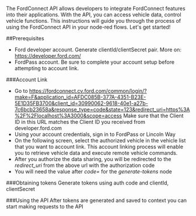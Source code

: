 The FordConnect API allows developers to integrate FordConnect features into their applications. With the API, you can access vehicle data, control vehicle functions. This instructions will guide you through the process of using the FordConnect API in your node-red flows. Let's get started!

##Prerequisites

- Ford developer account. Generate clientId/clientSecret pair. More on: https://developer.ford.com/
- FordPass account. Be sure to complete your account setup before attempting to account link.

###Account Link

- Go to https://fordconnect.cv.ford.com/common/login/?make=F&application_id=AFDC085B-377A-4351-B23E-5E1D35FB3700&client_id=30990062-9618-40e1-a27b-7c6bcb23658a&response_type=code&state=123&redirect_uri=https%3A%2F%2Flocalhost%3A3000&scope=access
  Make sure that the Client ID in this URL matches the Client ID you received from developer.ford.com
- Using your account credentials, sign in to FordPass or Lincoln Way
- On the following screen, select the authorized vehicle in the vehicle list that you want to account link. This account linking process will enable you to retrieve vehicle data and execute remote vehicle commands.
- After you authorize the data sharing, you will be redirected to the _redirect_uri_ from the above url with the authorization code
- You will need the value after _code=_ for the _generate-tokens_ node

###Obtaining tokens
Generate tokens using auth code and clientId, clientSecret

###Using the API
After tokens are generated and saved to context you can start making requests to the API
